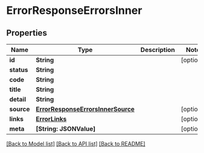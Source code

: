 # ErrorResponseErrorsInner

## Properties
Name | Type | Description | Notes
------------ | ------------- | ------------- | -------------
**id** | **String** |  | [optional] 
**status** | **String** |  | 
**code** | **String** |  | 
**title** | **String** |  | 
**detail** | **String** |  | 
**source** | [**ErrorResponseErrorsInnerSource**](ErrorResponseErrorsInnerSource.md) |  | [optional] 
**links** | [**ErrorLinks**](ErrorLinks.md) |  | [optional] 
**meta** | **[String: JSONValue]** |  | [optional] 

[[Back to Model list]](../README.md#documentation-for-models) [[Back to API list]](../README.md#documentation-for-api-endpoints) [[Back to README]](../README.md)


